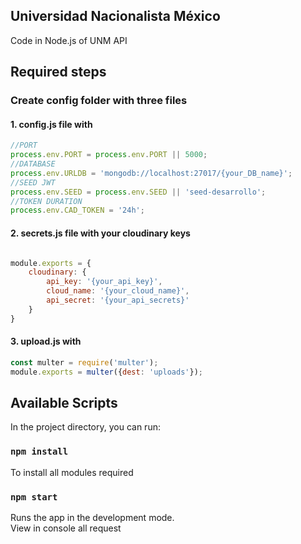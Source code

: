 ## Universidad Nacionalista México

Code in Node.js of UNM API

## Required steps

### Create config folder with three files<br>
#### 1. config.js file with

```javascript
//PORT
process.env.PORT = process.env.PORT || 5000;
//DATABASE
process.env.URLDB = 'mongodb://localhost:27017/{your_DB_name}';
//SEED JWT
process.env.SEED = process.env.SEED || 'seed-desarrollo';
//TOKEN DURATION
process.env.CAD_TOKEN = '24h';

```

#### 2. secrets.js file with your cloudinary keys

```javascript

module.exports = {
    cloudinary: {
        api_key: '{your_api_key}',
        cloud_name: '{your_cloud_name}',
        api_secret: '{your_api_secrets}'
    }
}

```

#### 3. upload.js with 

```javascript
const multer = require('multer');
module.exports = multer({dest: 'uploads'});

```

## Available Scripts

In the project directory, you can run:

### `npm install`

To install all modules required

### `npm start`

Runs the app in the development mode.<br>
View in console all request 
